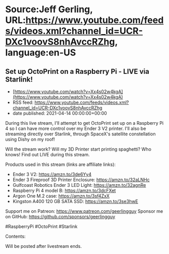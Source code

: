 # Source:Jeff Gerling, URL:https://www.youtube.com/feeds/videos.xml?channel_id=UCR-DXc1voovS8nhAvccRZhg, language:en-US

## Set up OctoPrint on a Raspberry Pi - LIVE via Starlink!
 - [https://www.youtube.com/watch?v=Xx4s02w4kgA](https://www.youtube.com/watch?v=Xx4s02w4kgA)
 - RSS feed: https://www.youtube.com/feeds/videos.xml?channel_id=UCR-DXc1voovS8nhAvccRZhg
 - date published: 2021-04-14 00:00:00+00:00

During this live stream, I'll attempt to get OctoPrint set up on a Raspberry Pi 4 so I can have more control over my Ender 3 V2 printer. I'll also be streaming directly over Starlink, through SpaceX's satellite constellation using Dishy on my roof!

Will the stream work? Will my 3D Printer start printing spaghetti? Who knows! Find out LIVE during this stream.

Products used in this stream (links are affiliate links):

  - Ender 3 V2: https://amzn.to/3de6Yy4
  - Ender 3 Fireproof 3D Printer Enclosure: https://amzn.to/32aLNHc
  - Gulfcoast Robotics Ender 3 LED Light: https://amzn.to/32agnRe
  - Raspberry Pi 4 model B: https://amzn.to/3dcFXet
  - Argon One M.2 case: https://amzn.to/3sf4ZxX
  - Kingston A400 120 GB SATA SSD: https://amzn.to/3se3hwE

Support me on Patreon: https://www.patreon.com/geerlingguy
Sponsor me on GitHub: https://github.com/sponsors/geerlingguy

#RaspberryPi #OctoPrint #Starlink

Contents:

Will be posted after livestream ends.


